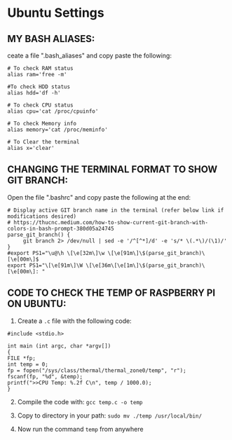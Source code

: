 # Ubuntu Settings

## MY BASH ALIASES:

ceate a file ".bash_aliases" and copy paste the following:
```
# To check RAM status
alias ram='free -m'

#To check HDD status
alias hdd='df -h'

# To check CPU status
alias cpu='cat /proc/cpuinfo'

# To check Memory info
alias memory='cat /proc/meminfo'

# To Clear the terminal
alias x='clear'
```


## CHANGING THE TERMINAL FORMAT TO SHOW GIT BRANCH:

Open the file ".bashrc" and copy paste the following at the end:
```
# Display active GIT branch name in the terminal (refer below link if modifications desired)
# https://thucnc.medium.com/how-to-show-current-git-branch-with-colors-in-bash-prompt-380d05a24745
parse_git_branch() {
     git branch 2> /dev/null | sed -e '/^[^*]/d' -e 's/* \(.*\)/(\1)/'
}
#export PS1="\u@\h \[\e[32m\]\w \[\e[91m\]\$(parse_git_branch)\[\e[00m\]$
export PS1="\[\e[91m\]\W \[\e[36m\[\e[1m\]\$(parse_git_branch)\[\e[00m\]: "
```


## CODE TO CHECK THE TEMP OF RASPBERRY PI ON UBUNTU:

1. Create a `.c` file with the following code:
```
#include <stdio.h>

int main (int argc, char *argv[])
{
FILE *fp;
int temp = 0;
fp = fopen("/sys/class/thermal/thermal_zone0/temp", "r");
fscanf(fp, "%d", &temp);
printf(">>CPU Temp: %.2f C\n", temp / 1000.0);
}
```

2. Compile the code with:
`gcc temp.c -o temp`

3. Copy to directory in your path:
`sudo mv ./temp /usr/local/bin/`

4. Now run the command `temp` from anywhere 
